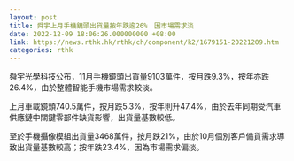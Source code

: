 ```yaml
---
layout: post
title: 舜宇上月手機鏡頭出貨量按年跌逾26%　因市場需求淡
date: 2022-12-09 18:06:26.000000000 +08:00
link: https://news.rthk.hk/rthk/ch/component/k2/1679151-20221209.htm
categories: rthk
---
```


舜宇光學科技公布，11月手機鏡頭出貨量9103萬件，按月跌9.3%，按年亦跌26.4%，由於整體智能手機市場需求較淡。

上月車載鏡頭740.5萬件，按月跌5.3%，按年則升47.4%，由於去年同期受汽車供應鏈中關鍵零部件缺貨影響，出貨量基數較低。

至於手機攝像模組出貨量3468萬件，按月跌21%，由於10月個別客戶備貨需求導致出貨量基數較高；按年跌23.4%，因為市場需求偏淡。
